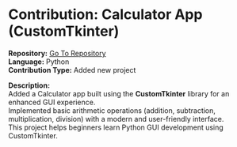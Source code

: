 # Contribution: Calculator App (CustomTkinter)

**Repository:** [Go To Repository](https://github.com/mrstrange2003/Hacktoberfest-2025-Beginner-Python-Projects)  
**Language:** Python  
**Contribution Type:** Added new project  

**Description:**  
Added a Calculator app built using the **CustomTkinter** library for an enhanced GUI experience.  
Implemented basic arithmetic operations (addition, subtraction, multiplication, division) with a modern and user-friendly interface.  
This project helps beginners learn Python GUI development using CustomTkinter.
